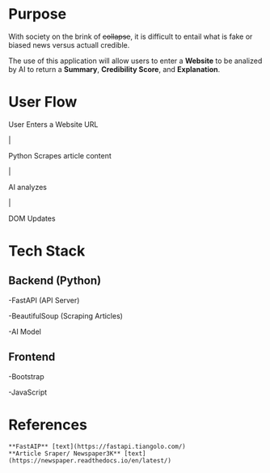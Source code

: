 # Purpose
  With society on the brink of ~~collapse~~, it is difficult to entail what is fake or biased news versus actuall credible. 
  
  The use of this application will allow users to enter a **Website** to be analized by AI to return a **Summary**, **Credibility Score**, and **Explanation**.

# User Flow
User Enters a Website URL

  |
  
Python Scrapes article content

  |
  
AI analyzes 

  |
  
DOM Updates

  
# Tech Stack
## Backend (Python)

  -FastAPI (API Server)
  
  -BeautifulSoup (Scraping Articles)
  
  -AI Model

  
## Frontend

  -Bootstrap
  
  -JavaScript


# References
    **FastAIP** [text](https://fastapi.tiangolo.com/)
    **Article Sraper/ Newspaper3K** [text](https://newspaper.readthedocs.io/en/latest/)
